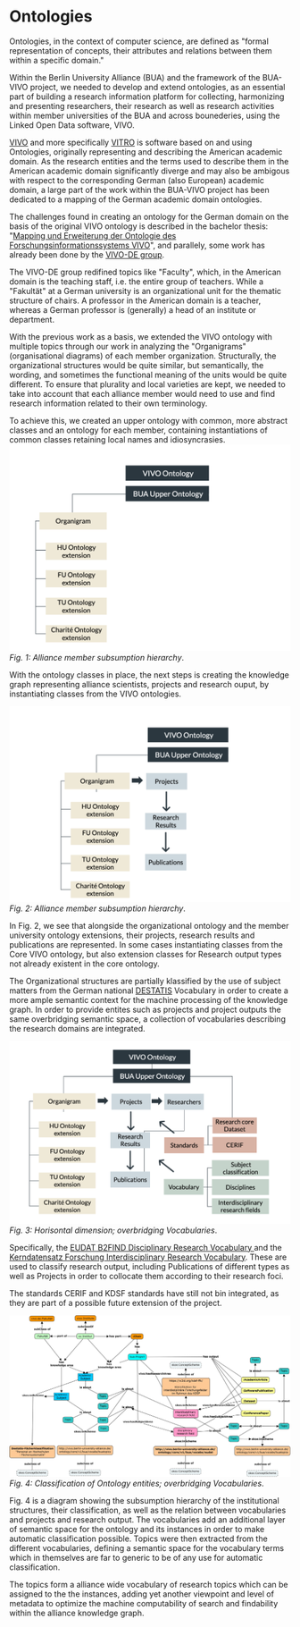 # Ontologies
Ontologies, in the context of computer science, are defined as "formal representation of concepts, their attributes and relations between them within a specific domain."

Within the Berlin University Alliance (BUA) and the framework of the BUA-VIVO project, we needed to develop and extend ontologies, as an essential part of building a research information platform for collecting, harmonizing and presenting researchers, their research as well as research activities within member universities of the BUA and across bounederies, using the Linked Open Data software, VIVO.

[VIVO](https://github.com/vivo-project/VIVO) and more specifically [VITRO](https://github.com/vivo-project/Vitro) is software based on and using Ontologies, originally representing and describing the American academic domain. As the research entities and the terms used to describe them in the American academic domain significantly diverge and may also be ambigous with respect to the corresponding German (also European) academic domain, a large part of the work within the BUA-VIVO project has been dedicated to a mapping of the German academic domain ontologies.

The challenges found in creating an ontology for the German domain on the basis of the original VIVO ontology is described in the bachelor thesis: "[Mapping und Erweiterung der Ontologie des Forschungsinformationssystems VIVO](https://doi.org/10.25968/opus-803)", and parallely, some work has already been done by the [VIVO-DE group](https://github.com/VIVO-DE/vivo-de-ontology-extension). 

The VIVO-DE group redifined topics like "Faculty", which, in the American domain is the teaching staff, i.e. the entire group of teachers. While a "Fakultät" at a German university is an organizational unit for the thematic structure of chairs. A professor in the American domain is a teacher, whereas a German professor is (generally) a head of an institute or department.

With the previous work as a basis, we extended the VIVO ontology with multiple topics through our work in analyzing the "Organigrams" (organisational diagrams) of each member organization. Structurally, the organizational structures would be quite similar, but semantically, the wording, and sometimes the functional meaning of the units would be quite different. To ensure that plurality and local varieties are kept, we needed to take into account that each alliance member would need to use and find research information related to their own terminology. 

To achieve this, we created an upper ontology with common, more abstract classes and an ontology for each member, containing instantiations of common classes retaining local names and idiosyncrasies.	
![Fig. 1: Alliance member subsumption hierarchy](images/subsumption_hierarchy_model_extensions_only.png)
*Fig. 1: Alliance member subsumption hierarchy*.

With the ontology classes in place, the next steps is creating the knowledge graph representing alliance scientists, projects  and research ouput, by instantiating classes from the VIVO ontologies.

![Fig. 2: Alliance member subsumption hierarchy](images/subsumption_hierarchy_model_extensions_and_projects.png)
*Fig. 2: Alliance member subsumption hierarchy*.

In Fig. 2, we see that alongside the organizational ontology and the member university ontology extensions, their projects, research results and publications are represented. 
In some cases instantiating classes from the Core VIVO ontology, but also extension classes for Research output types not already existent in the core ontology.

The Organizational structures are partially klassified by the use of subject matters from the German national [DESTATIS](https://www.destatis.de/DE/Methoden/Klassifikationen/Bildung/studenten-pruefungsstatistik.html) Vocabulary in order to create a more ample semantic context for the machine processing of the knowledge graph. In order to provide entites such as projects and project outputs the same overbridging semantic space, a collection of vocabularies describing the research domains are integrated.

![Fig. 3: Horisontal dimension; overbridging Vocabularies](images/subsumption_hierarchy_model_full.png)
*Fig. 3: Horisontal dimension; overbridging Vocabularies*.

Specifically, the [EUDAT B2FIND Disciplinary Research Vocabulary
](https://github.com/BUA-VIVO/eudat-b2find-skos) and the [Kerndatensatz Forschung Interdisciplinary Research Vocabulary]([https://github.com/guescinr/kdsf-ffk_translated](https://github.com/guescinr/kdsf-ffk_translated)).
These are used to classify research output, including Publications of different types as well as Projects in order to collocate them according to their research foci.

The standards CERIF and KDSF standards have still not bin integrated, as they are part of a possible future extension of the project.

![Fig. 4: Classification of Ontology entities; overbridging Vocabularies](images/Ontology-Classification.jpg)
*Fig. 4: Classification of Ontology entities; overbridging Vocabularies*.

Fig. 4 is a diagram showing the subsumption hierarchy of the institutional structures, their classification, as well as the relation between vocabularies and projects and research output.
The vocabularies add an additional layer of semantic space for the ontology and its instances in order to make automatic classification possible. Topics were then extracted from the different vocabularies, defining a semantic space for the vocabulary terms which in themselves are far to generic to be of any use for automatic classification.

The topics form a alliance wide vocabulary of research topics which can be assigned to the the instances, adding yet another viewpoint and level of metadata to optimize the machine computability of search and findability within the alliance knowledge graph.

